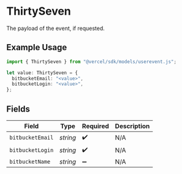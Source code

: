 # ThirtySeven

The payload of the event, if requested.

## Example Usage

```typescript
import { ThirtySeven } from "@vercel/sdk/models/userevent.js";

let value: ThirtySeven = {
  bitbucketEmail: "<value>",
  bitbucketLogin: "<value>",
};
```

## Fields

| Field              | Type               | Required           | Description        |
| ------------------ | ------------------ | ------------------ | ------------------ |
| `bitbucketEmail`   | *string*           | :heavy_check_mark: | N/A                |
| `bitbucketLogin`   | *string*           | :heavy_check_mark: | N/A                |
| `bitbucketName`    | *string*           | :heavy_minus_sign: | N/A                |
